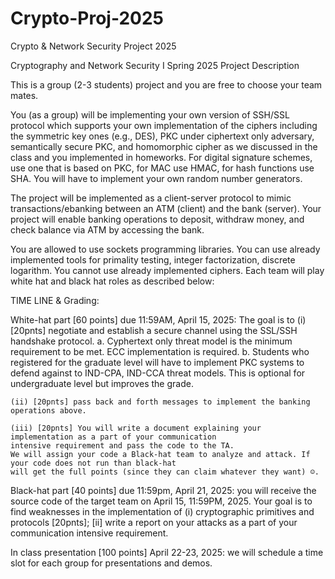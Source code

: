 # Crypto-Proj-2025
Crypto &amp; Network Security Project 2025

Cryptography and Network Security I
Spring 2025
Project Description


This is a group (2-3 students) project and you are free to choose your team mates.

You (as a group) will be implementing your own version of SSH/SSL protocol which supports your own
implementation of the ciphers including the symmetric key ones (e.g., DES), PKC under ciphertext only
adversary, semantically secure PKC, and homomorphic cipher as we discussed in the class and you
implemented in homeworks. For digital signature schemes, use one that is based on PKC, for MAC use
HMAC, for hash functions use SHA. You will have to implement your own random number generators.

The project will be implemented as a client-server protocol to mimic transactions/ebanking between an
ATM (client) and the bank (server). Your project will enable banking operations to deposit, withdraw
money, and check balance via ATM by accessing the bank.

You are allowed to use sockets programming libraries. You can use already implemented tools for
primality testing, integer factorization, discrete logarithm. You cannot use already implemented ciphers.
Each team will play white hat and black hat roles as described below:

TIME LINE & Grading:

White-hat part [60 points] due 11:59AM, April 15, 2025: The goal is to
    (i) [20pnts] negotiate and establish a secure channel using the SSL/SSH handshake protocol.
        a. Cyphertext only threat model is the minimum requirement to be met. ECC implementation is
        required.
        b. Students who registered for the graduate level will have to implement PKC systems to defend
        against to IND-CPA, IND-CCA threat models. This is optional for undergraduate level but improves
        the grade.

    (ii) [20pnts] pass back and forth messages to implement the banking operations above.

    (iii) [20pnts] You will write a document explaining your implementation as a part of your communication
    intensive requirement and pass the code to the TA.
    We will assign your code a Black-hat team to analyze and attack. If your code does not run than black-hat
    will get the full points (since they can claim whatever they want) ☺.

Black-hat part [40 points] due 11:59pm, April 21, 2025: you will receive the source code of the target
team on April 15, 11:59PM, 2025. Your goal is to find weaknesses in the implementation of
    (i) cryptographic primitives and protocols [20pnts];
    [ii] write a report on your attacks as a part of your communication intensive requirement.

In class presentation [100 points] April 22-23, 2025: we will schedule a time slot for each group for
presentations and demos.